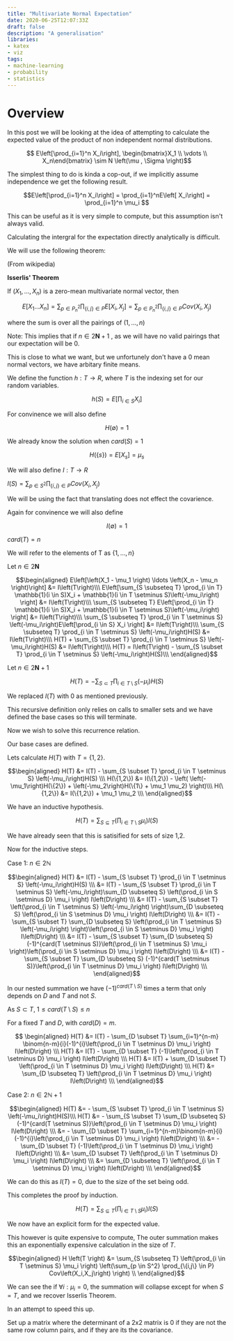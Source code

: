 ```yaml
---
title: "Multivariate Normal Expectation"
date: 2020-06-25T12:07:33Z
draft: false
description: "A generalisation"
libraries:
- katex
- viz
tags:
- machine-learning
- probability
- statistics
---
```



# Overview

In this post we will be looking at the idea of attempting to calculate the expected value of the product of non independent normal distributions.


$$ E\left[\prod_{i=1}^n X_i\right], \begin{bmatrix}X_1 \\ \vdots \\ X_n\end{bmatrix} \sim N \left(\mu , \Sigma \right)$$

The simplest thing to do is kinda a cop-out, if we implicitly assume independence we get the following result.

$$E\left[\prod_{i=1}^n X_i\right] = \prod_{i=1}^nE\left[ X_i\right] = \prod_{i=1}^n \mu_i $$

This can be useful as it is very simple to compute, but this assumption isn't always valid.

Calculating the intergral for the expectation directly analytically is difficult.

We will use the following theorem:

(From wikipedia)

__Isserlis' Theorem__

If $\left(X_1,\ldots,X_n\right)$ is a zero-mean multivariate normal vector, then


$$E\left[X_1\ldots X_n \right] = \sum_{p \in P^2_n} \prod_{\{i,j\} \in P} E\left[X_i,X_j\right]  = \sum_{p \in P^2_n} \prod_{\{i,j\} \in P} Cov\left(X_i,X_j\right)$$

where the sum is over all the pairings of $\left( 1, \ldots, n\right)$

Note: This implies that if $n \in 2\mathbf{N} + 1$ , as we will have no valid pairings that our expectation will be 0.

This is close to what we want, but we unfortunely don't have a 0 mean normal vectors, we have arbitary finite means.


We define the function $h : T \rightarrow R$, where $T$ is the indexing set for our random variables.

$$h(S) = E \left[\prod_{i \in S}  X_i\right] $$

For convinence we will also define 

$$H(\emptyset) = 1 $$

We already know the solution when $card(S) = 1$

$$ H(\{s\}) = E\left[X_s\right] = \mu_s$$


We will also define $I : T \rightarrow R$

$I\left(S\right) = \sum_{p \in S^2} \prod_{\{i,j\} \in P} Cov\left(X_i,X_j\right)$

We will be using the fact that translating does not effect the covarience.

Again for convinence we will also define 

$$I(\emptyset) = 1 $$


$card(T) = n$

We will refer to the elements of T as $\{1,\ldots,n\}$

Let $n \in 2\mathbf{N}$

$$\begin{aligned} E\left[\left(X_1 - \mu_1 \right) \ldots \left(X_n - \mu_n \right)\right] &= I\left(T\right)\\\ E\left[\sum_{S \subseteq T} \prod_{i \in T} \mathbb{1}(i \in S)X_i +  \mathbb{1}(i \in T \setminus S)\left(-\mu_i\right)  \right] &= I\left(T\right)\\\ \sum_{S \subseteq T} E\left[\prod_{i \in T} \mathbb{1}(i \in S)X_i +  \mathbb{1}(i \in T \setminus S)\left(-\mu_i\right)  \right] &= I\left(T\right)\\\ \sum_{S \subseteq T} \prod_{i  \in T \setminus S} \left(-\mu_i\right)E\left[\prod_{i \in S} X_i    \right] &= I\left(T\right)\\\ \sum_{S \subseteq T} \prod_{i  \in T \setminus S} \left(-\mu_i\right)H(S) &= I\left(T\right)\\\ H(T) + \sum_{S \subset T} \prod_{i  \in T \setminus S} \left(-\mu_i\right)H(S) &= I\left(T\right)\\\ H(T)  = I\left(T\right) - \sum_{S \subset T} \prod_{i  \in T \setminus S} \left(-\mu_i\right)H(S)\\\ \end{aligned}$$

Let $n \in 2\mathbf{N} + 1$


$$H(T)  = - \sum_{S \subset T} \prod_{i  \in T \setminus S} \left(-\mu_i\right)H(S)$$

We replaced $I(T)$ with $0$ as mentioned previously.

This recursive definition only relies on calls to smaller sets and we have defined the base cases so this will terminate.

Now we wish to solve this recurrence relation.



Our base cases are defined.

Lets calculate $H(T)$ with $T = \{1,2\}$.

$$\begin{aligned} H(T)  &= I(T) - \sum_{S \subset T} \prod_{i  \in T \setminus S} \left(-\mu_i\right)H(S)  \\\ H(\{1,2\})  &= I(\{1,2\}) - \left( \left(-\mu_1\right)H(\{2\}) + \left(-\mu_2\right)H(\{1\} + \mu_1 \mu_2) \right)\\\ H(\{1,2\})  &= I(\{1,2\})  + \mu_1 \mu_2 \\\ \end{aligned}$$

We have an inductive hypothesis.

$$H \left(T \right) = \sum_{S \subseteq T} \left(\prod_{i \in T \setminus S} \mu_i \right) I\left(S\right)$$

We have already seen that this is satisified for sets of size 1,2.

Now for the inductive steps.

Case 1: $n \in 2\mathbb{N}$

$$\begin{aligned} H(T)  &= I(T) - \sum_{S \subset T} \prod_{i  \in T \setminus S} \left(-\mu_i\right)H(S) \\\ &= I(T) - \sum_{S \subset T} \prod_{i  \in T \setminus S} \left(-\mu_i\right)\sum_{D \subseteq S} \left(\prod_{i \in S \setminus D} \mu_i \right) I\left(D\right) \\\ &= I(T) - \sum_{S \subset T} \left(\prod_{i  \in T \setminus S} \left(-\mu_i\right) \right)\sum_{D \subseteq S} \left(\prod_{i \in S \setminus D} \mu_i \right) I\left(D\right) \\\ &= I(T) - \sum_{S \subset T} \sum_{D \subseteq S} \left(\prod_{i  \in T \setminus S} \left(-\mu_i\right) \right)\left(\prod_{i \in S \setminus D} \mu_i \right) I\left(D\right) \\\ &= I(T) - \sum_{S \subset T} \sum_{D \subseteq S} (-1)^{card(T \setminus S)}\left(\prod_{i  \in T \setminus S} \mu_i \right)\left(\prod_{i \in S \setminus D} \mu_i \right) I\left(D\right) \\\ &= I(T) - \sum_{S \subset T} \sum_{D \subseteq S} (-1)^{card(T \setminus S)}\left(\prod_{i  \in T \setminus D} \mu_i \right) I\left(D\right) \\\ \end{aligned}$$

In our nested summation we have $(-1)^{card(T \setminus S)}$ times a term that only depends on $D$ and $T$ and not $S$.

As $S \subset T$, $1 \leq card(T \setminus S) \leq n$

For a fixed $T$ and $D$, with $card(D) = m$. 


$$ \begin{aligned} H(T) &= I(T) - \sum_{D \subset T} \sum_{i=1}^{n-m} \binom{n-m}{i}(-1)^{i}\left(\prod_{i  \in T \setminus D} \mu_i \right) I\left(D\right) \\\ H(T) &= I(T) - \sum_{D \subset T} (-1)\left(\prod_{i  \in T \setminus D} \mu_i \right) I\left(D\right) \\\ H(T) &= I(T) + \sum_{D \subset T} \left(\prod_{i  \in T \setminus D} \mu_i \right) I\left(D\right) \\\ H(T) &= \sum_{D \subseteq T} \left(\prod_{i  \in T \setminus D} \mu_i \right) I\left(D\right) \\\ \end{aligned}$$



Case 2: $n \in 2\mathbb{N} + 1$

$$\begin{aligned} H(T)  &= - \sum_{S \subset T} \prod_{i  \in T \setminus S} \left(-\mu_i\right)H(S)\\\ H(T) &=  - \sum_{S \subset T} \sum_{D \subseteq S} (-1)^{card(T \setminus S)}\left(\prod_{i  \in T \setminus D} \mu_i \right) I\left(D\right) \\\ &=  - \sum_{D \subset T} \sum_{i=1}^{n-m}\binom{n-m}{i} (-1)^{i}\left(\prod_{i  \in T \setminus D} \mu_i \right) I\left(D\right) \\\ &=  - \sum_{D \subset T} (-1)\left(\prod_{i  \in T \setminus D} \mu_i \right) I\left(D\right) \\\ &=   \sum_{D \subset T} \left(\prod_{i  \in T \setminus D} \mu_i \right) I\left(D\right) \\\ &=   \sum_{D \subseteq T} \left(\prod_{i  \in T \setminus D} \mu_i \right) I\left(D\right) \\\ \end{aligned}$$

We can do this as $I(T) = 0$, due to the size of the set being odd.

This completes the proof by induction.

$$H \left(T \right) = \sum_{S \subseteq T} \left(\prod_{i \in T \setminus S} \mu_i \right) I\left(S\right)$$

We now have an explicit form for the expected value.

This however is quite expensive to compute, The outer summation makes this an exponentially expensive calculation in the size of $T$.



$$\begin{aligned} H \left(T \right) &= \sum_{S \subseteq T} \left(\prod_{i \in T \setminus S} \mu_i \right) \left(\sum_{p \in S^2} \prod_{\{i,j\} \in P} Cov\left(X_i,X_j\right) \right) \\ \end{aligned}$$

We can see the if $\forall i:\mu_i = 0$, the summation will collapse except for when $S = T$, and we recover Isserlis Theorem.

In an attempt to speed this up.

Set up a matrix where the determinant of a 2x2 matrix is 0 if they are not the same row column pairs, and if they are its the covariance.